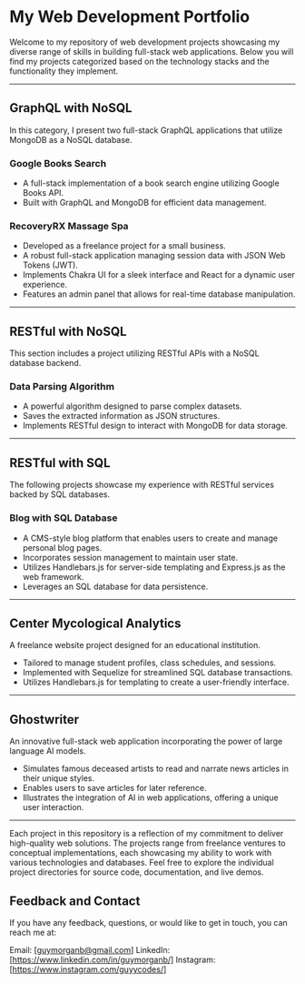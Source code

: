# My Web Development Portfolio

Welcome to my repository of web development projects showcasing my diverse range of skills in building full-stack web applications. Below you will find my projects categorized based on the technology stacks and the functionality they implement.

---

## GraphQL with NoSQL

In this category, I present two full-stack GraphQL applications that utilize MongoDB as a NoSQL database.

### Google Books Search

- A full-stack implementation of a book search engine utilizing Google Books API.
- Built with GraphQL and MongoDB for efficient data management.

### RecoveryRX Massage Spa

- Developed as a freelance project for a small business.
- A robust full-stack application managing session data with JSON Web Tokens (JWT).
- Implements Chakra UI for a sleek interface and React for a dynamic user experience.
- Features an admin panel that allows for real-time database manipulation.

---

## RESTful with NoSQL

This section includes a project utilizing RESTful APIs with a NoSQL database backend.

### Data Parsing Algorithm

- A powerful algorithm designed to parse complex datasets.
- Saves the extracted information as JSON structures.
- Implements RESTful design to interact with MongoDB for data storage.

---

## RESTful with SQL

The following projects showcase my experience with RESTful services backed by SQL databases.

### Blog with SQL Database

- A CMS-style blog platform that enables users to create and manage personal blog pages.
- Incorporates session management to maintain user state.
- Utilizes Handlebars.js for server-side templating and Express.js as the web framework.
- Leverages an SQL database for data persistence.

---

## Center Mycological Analytics

A freelance website project designed for an educational institution.

- Tailored to manage student profiles, class schedules, and sessions.
- Implemented with Sequelize for streamlined SQL database transactions.
- Utilizes Handlebars.js for templating to create a user-friendly interface.

---

## Ghostwriter

An innovative full-stack web application incorporating the power of large language AI models.

- Simulates famous deceased artists to read and narrate news articles in their unique styles.
- Enables users to save articles for later reference.
- Illustrates the integration of AI in web applications, offering a unique user interaction.

---

Each project in this repository is a reflection of my commitment to deliver high-quality web solutions. The projects range from freelance ventures to conceptual implementations, each showcasing my ability to work with various technologies and databases. Feel free to explore the individual project directories for source code, documentation, and live demos.

## Feedback and Contact

If you have any feedback, questions, or would like to get in touch, you can reach me at:

Email: [guymorganb@gmail.com]
LinkedIn: [https://www.linkedin.com/in/guymorganb/]
Instagram: [https://www.instagram.com/guyycodes/]